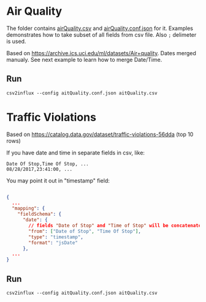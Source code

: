# Air Quality

The folder contains [airQuality.csv](airQuality.csv) and [airQuality.conf.json](airQuality.conf.json) for it.
Examples demonstrates how to take subset of all fields from csv file. Also `;` delimeter is used.

Based on https://archive.ics.uci.edu/ml/datasets/Air+quality. 
Dates merged manualy. See next example to learn how to merge Date/Time.


## Run

```
csv2influx --config aitQuality.conf.json aitQuality.csv
```

# Traffic Violations

Based on https://catalog.data.gov/dataset/traffic-violations-56dda (top 10 rows)


If you have date and time in separate fields in csv, like:

```
Date Of Stop,Time Of Stop, ...
08/28/2017,23:41:00, ...
```

You may point it out in "timestamp" field:
```json

{
  ...
  "mapping": {
    "fieldSchema": {
      "date": {
        // fields "Date of Stop" and "Time of Stop" will be concatenated to create timestamp
        "from": ["Date of Stop", "Time Of Stop"], 
        "type": "timestamp",
        "format": "jsDate"
      },
  ...
}

```

## Run

```
csv2influx --config aitQuality.conf.json aitQuality.csv
```